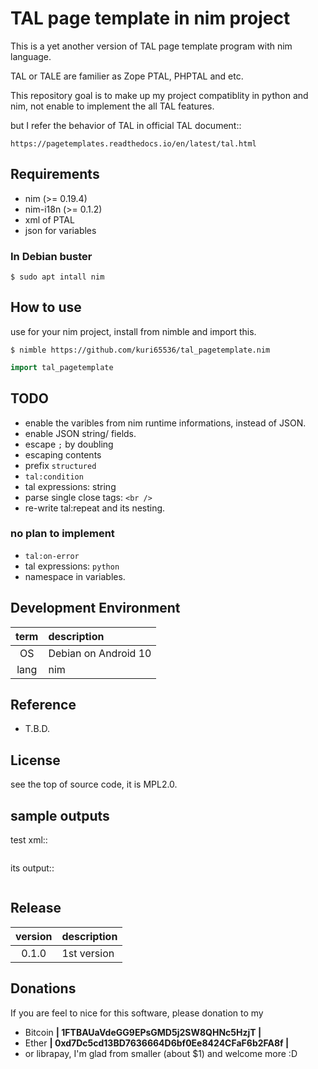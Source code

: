 TAL page template in nim project
===============================================================================
This is a yet another version of TAL page template program with
nim language.

TAL or TALE are familier as Zope PTAL, PHPTAL and etc.

This repository goal is to make up my project compatiblity in python and nim,
not enable to implement the all TAL features.

but I refer the behavior of TAL in official TAL document::

    https://pagetemplates.readthedocs.io/en/latest/tal.html


Requirements
-----------------------------------------
- nim (>= 0.19.4)
- nim-i18n (>= 0.1.2)
- xml of PTAL
- json for variables


### In Debian buster
```shell
$ sudo apt intall nim
```


How to use
-----------------------------------------
use for your nim project, install from nimble and import this.

```shell
$ nimble https://github.com/kuri65536/tal_pagetemplate.nim
```

```nim
import tal_pagetemplate
```


TODO
-----------------------------------------
- enable the varibles from nim runtime informations, instead of JSON.
- enable JSON string/ fields.
- escape `;` by doubling
- escaping contents
- prefix `structured`
- `tal:condition`
- tal expressions: string
- parse single close tags: `<br />`
- re-write tal:repeat and its nesting.

### no plan to implement
- `tal:on-error`
- tal expressions: `python`
- namespace in variables.


Development Environment
-----------------------------------------

| term | description   |
|:----:|:--------------|
| OS   | Debian on Android 10 |
| lang | nim |



Reference
-----------------------------------------
- T.B.D.


License
-----------------------------------------
see the top of source code, it is MPL2.0.


sample outputs
-----------------------------------------
test xml::

```xml
```

its output::

```xml
```


Release
-----------------------------------------
| version | description |
|:-------:|:---|
| 0.1.0   | 1st version |


Donations
---------------------
If you are feel to nice for this software, please donation to my

- Bitcoin **| 1FTBAUaVdeGG9EPsGMD5j2SW8QHNc5HzjT |**
- Ether **| 0xd7Dc5cd13BD7636664D6bf0Ee8424CFaF6b2FA8f |**
- or librapay, I'm glad from smaller (about $1) and welcome more :D

<!--
vi: ft=markdown:et:fdm=marker
-->

